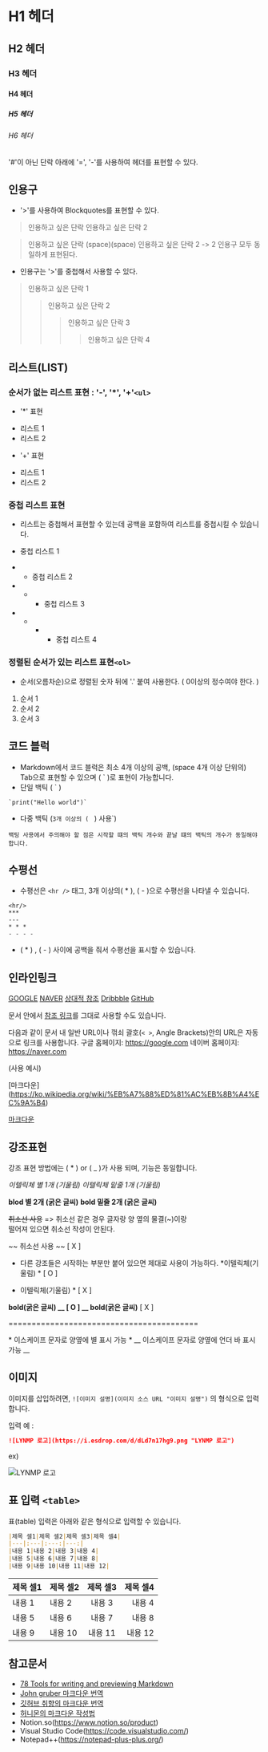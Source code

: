 # H1 헤더
## H2 헤더
### H3 헤더
#### H4 헤더
##### H5 헤더
###### H6 헤더

'#'이 아닌 단락 아래에 '=', '-'를 사용하여 헤더를 표현할 수 있다.



##  인용구

- '>'를 사용하여 Blockquotes를 표현할 수 있다.

> 인용하고 싶은 단락
> 인용하고 싶은 단락 2

> 인용하고 싶은 단락 (space)(space)
> 인용하고 싶은 단락 2
> -> 2 인용구 모두 동일하게 표현된다.



- 인용구는 '>'를 중첩해서 사용할 수 있다.

> 인용하고 싶은 단락 1 
> > 인용하고 싶은 단락 2  
> > > 인용하고 싶은 단락 3
> > > > 인용하고 싶은 단락 4





##  리스트(LIST)

### 순서가 없는 리스트 표현 : '-', '*', '+'`<ul>`

- '*' 표현

* 리스트 1
* 리스트 2



- '+' 표현

+ 리스트 1
+ 리스트 2

### 중첩 리스트 표현

- 리스트는 중첩해서 표현할 수 있는데 공백을 포함하여 리스트를 중첩시킬 수 있습니다.

- 중첩 리스트 1
- - 중첩 리스트 2
- - - 중첩 리스트 3
- - - - 중첩 리스트 4



### 정렬된 순서가 있는 리스트 표현`<ol>`

- 순서(오름차순)으로 정렬된 숫자 뒤에 '.' 붙여 사용한다.
   ( 0이상의 정수여야 한다. )

1. 순서 1
2. 순서 2
3. 순서 3



## 코드 블럭

- Markdown에서 코드 블럭은 최소 4개 이상의 공백, (space 4개 이상 단위의) Tab으로 표현할 수 있으며
   ( ` )로 표현이 가능합니다.
- 단일 백틱 ( ` )

```null
`print("Hello world")`
```



- 다중 백틱 (`3개 이상의 ( ` ) 사용`)

```null
백팅 사용에서 주의해야 할 점은 시작할 떄의 백틱 개수와 끝날 떄의 백틱의 개수가 동일해야 합니다.
```



## 수평선

- 수평선은 `<hr />` 태그, 3개 이상의( * ), ( - )으로 수평선을 나타낼 수 있습니다.

```null
<hr/>
***
---
* * *
- - - -
```

- ( * ) , ( - ) 사이에 공백을 줘서 수평선을 표시할 수 있습니다.



## 인라인링크

[GOOGLE](https://google.com)
[NAVER](https://naver.com "링크 설명(title)을 작성하세요.")
[상대적 참조](../users/login)
[Dribbble][Dribbble link]
[GitHub][1]

문서 안에서 [참조 링크]를 그대로 사용할 수도 있습니다.

다음과 같이 문서 내 일반 URL이나 꺾쇠 괄호(`< >`, Angle Brackets)안의 URL은 자동으로 링크를 사용합니다.
구글 홈페이지: https://google.com
네이버 홈페이지: <https://naver.com>

[Dribbble link]: https://dribbble.com
[1]: https://github.com
[참조 링크]: https://naver.com "네이버로 이동합니다!"

(사용 예시)

[마크다운] (https://ko.wikipedia.org/wiki/%EB%A7%88%ED%81%AC%EB%8B%A4%EC%9A%B4)

[마크다운](https://ko.wikipedia.org/wiki/%EB%A7%88%ED%81%AC%EB%8B%A4%EC%9A%B4)



## 강조표현

강조 표현 방법에는 ( * ) or ( _ )가 사용 되며, 기능은 동일합니다.

*이텔릭체 별 1개 (기울림)*
_이텔릭체 밑줄 1개 (기울림)_

**blod 별 2개 (굵은 글씨)**
__bold 밑줄 2개 (굵은 글씨)__

~~취소선 사용~~
=> 취소선 같은 경우 글자랑 양 옆의 물결(~)이랑   
떨어져 있으면 취소선 작성이 안된다.

~~  취소선 사용  ~~  [ X ]
- 다른 강조들은 시작하는 부분만 붙어 있으면 
  제대로 사용이 가능하다.
  *이텔릭체(기울림) *   [ O ]
* 이텔릭체(기울림) *  [ X ]

__bold(굵은 글씨) __ [ O ]
__ bold(굵은 글씨)__ [ X ]

=========================================

\* 이스케이프 문자로 양옆에 별 표시 가능 \*
\__ 이스케이프 문자로 양옆에 언더 바 표시 가능 \__



## 이미지

이미지를 삽입하려면, `![이미지 설명](이미지 소스 URL "이미지 설명")` 의 형식으로 입력합니다.

입력 예 :

```markdown
![LYNMP 로고](https://i.esdrop.com/d/dLd7n17hg9.png "LYNMP 로고")
```

ex)

![LYNMP 로고](https://i.esdrop.com/d/dLd7n17hg9.png "LYNMP 로고")



## 표 입력 `<table>`

표(table) 입력은 아래와 같은 형식으로 입력할 수 있습니다.

```markdown
|제목 셀1|제목 셀2|제목 셀3|제목 셀4|
|---|:---|:---:|---:|
|내용 1|내용 2|내용 3|내용 4|
|내용 5|내용 6|내용 7|내용 8|
|내용 9|내용 10|내용 11|내용 12|
```

| 제목 셀1 | 제목 셀2 | 제목 셀3 | 제목 셀4 |
| -------- | :------- | :------: | -------: |
| 내용 1   | 내용 2   |  내용 3  |   내용 4 |
| 내용 5   | 내용 6   |  내용 7  |   내용 8 |
| 내용 9   | 내용 10  | 내용 11  |  내용 12 |



## 참고문서

- [78 Tools for writing and previewing Markdown](http://mashable.com/2013/06/24/markdown-tools/)
- [John gruber 마크다운 번역](http://nolboo.github.io/blog/2013/09/07/john-gruber-markdown/)
- [깃허브 취향의 마크다운 번역](http://nolboo.github.io/blog/2014/03/25/github-flavored-markdown/)
- [허니몬의 마크다운 작성법](http://www.slideshare.net/ihoneymon/ss-40575068)
- Notion.so(https://www.notion.so/product)
- Visual Studio Code(https://code.visualstudio.com/)
- Notepad++(https://notepad-plus-plus.org/)
